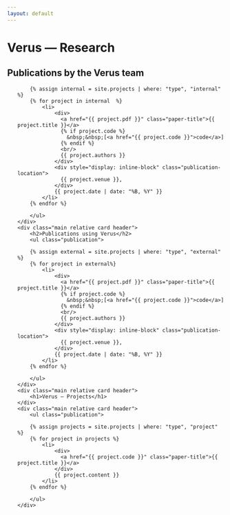 ```yaml
---
layout: default
---
```


<div class="hero">
    <div class="main relative card header">
        <h1>Verus — Research</h1>
    </div>
    <div class="main relative card header">
        <h2>Publications by the Verus team</h2>
        <ul class="publication">

        {% assign internal = site.projects | where: "type", "internal" %}
        {% for project in internal  %}
            <li>
                <div>
                  <a href="{{ project.pdf }}" class="paper-title">{{ project.title }}</a>
                  {% if project.code %}
                    &nbsp;&nbsp;[<a href="{{ project.code }}">code</a>]
                  {% endif %}
                  <br/>
                  {{ project.authors }}
                </div>
                <div style="display: inline-block" class="publication-location">
                  {{ project.venue }},
                </div>
                {{ project.date | date: "%B, %Y" }}
            </li>
        {% endfor %}

        </ul>
    </div>
    <div class="main relative card header">
        <h2>Publications using Verus</h2>
        <ul class="publication">

        {% assign external = site.projects | where: "type", "external" %}
        {% for project in external%}
            <li>
                <div>
                  <a href="{{ project.pdf }}" class="paper-title">{{ project.title }}</a>
                  {% if project.code %}
                    &nbsp;&nbsp;[<a href="{{ project.code }}">code</a>]
                  {% endif %}
                  <br/>
                  {{ project.authors }}
                </div>
                <div style="display: inline-block" class="publication-location">
                  {{ project.venue }},
                </div>
                {{ project.date | date: "%B, %Y" }}
            </li>
        {% endfor %}

        </ul>
    </div>
    <div class="main relative card header">
        <h1>Verus — Projects</h1>
    </div>
    <div class="main relative card header">
        <ul class="publication">

        {% assign projects = site.projects | where: "type", "project" %}
        {% for project in projects %}
            <li>
                <div>
                  <a href="{{ project.code }}" class="paper-title">{{ project.title }}</a>
                </div>
                {{ project.content }}
            </li>
        {% endfor %}

        </ul>
    </div>
</div>
